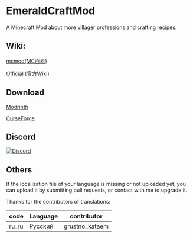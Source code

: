 # EmeraldCraftMod
A Minecraft Mod about more villager professions and crafting recipes.

## Wiki:

[mcmod(MC百科)](https://www.mcmod.cn/class/6322.html)

[Official (官方Wiki)](https://viola-siemens.github.io/pages/emeraldcraft/index.html)

## Download

[Modrinth](https://modrinth.com/mod/emerald-craft)

[CurseForge](https://www.curseforge.com/minecraft/mc-mods/emerald-craft-mod)

## Discord

<a href="https://discord.gg/cpc6YDUU6z" rel="nofollow">
    <img src="https://img.shields.io/discord/1084798706731196426?color=brightgreen&amp;label=Discord&amp;style=flat-square" alt="Discord">
</a>

## Others

If the localization file of your language is missing or not uploaded yet, you can upload it by submitting pull requests,
or contact with me to upgrade it.

Thanks for the contributors of translations:

| code  | Language | contributor    |
|-------|----------|----------------|
| ru_ru | Русский  | grustno_kataem |

